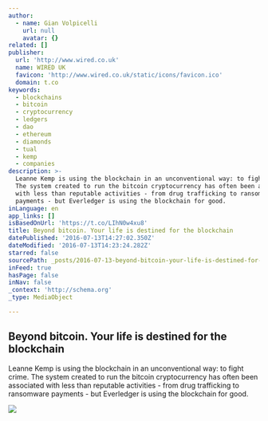 ```yaml
---
author:
  - name: Gian Volpicelli
    url: null
    avatar: {}
related: []
publisher:
  url: 'http://www.wired.co.uk'
  name: WIRED UK
  favicon: 'http://www.wired.co.uk/static/icons/favicon.ico'
  domain: t.co
keywords:
  - blockchains
  - bitcoin
  - cryptocurrency
  - ledgers
  - dao
  - ethereum
  - diamonds
  - tual
  - kemp
  - companies
description: >-
  Leanne Kemp is using the blockchain in an unconventional way: to fight crime.
  The system created to run the bitcoin cryptocurrency has often been associated
  with less than reputable activities - from drug trafficking to ransomware
  payments - but Everledger is using the blockchain for good.
inLanguage: en
app_links: []
isBasedOnUrl: 'https://t.co/LIhN0w4xu8'
title: Beyond bitcoin. Your life is destined for the blockchain
datePublished: '2016-07-13T14:27:02.350Z'
dateModified: '2016-07-13T14:23:24.282Z'
starred: false
sourcePath: _posts/2016-07-13-beyond-bitcoin-your-life-is-destined-for-the-blockchain.md
inFeed: true
hasPage: false
inNav: false
_context: 'http://schema.org'
_type: MediaObject

---
```

<article style=""><h1>Beyond bitcoin. Your life is destined for the blockchain</h1><p>Leanne Kemp is using the blockchain in an unconventional way: to fight crime. The system created to run the bitcoin cryptocurrency has often been associated with less than reputable activities - from drug trafficking to ransomware payments - but Everledger is using the blockchain for good.</p><img src="http://wi-images.condecdn.net/image/mRJ5qrPGmEL/crop/1020" /></article>